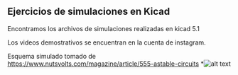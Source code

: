 ## Ejercicios de simulaciones en Kicad
Encontramos los archivos de simulaciones realizadas en kicad 5.1 

Los videos demostrativos se encuentran en la cuenta de instagram.

Esquema simulado tomado de https://www.nutsvolts.com/magazine/article/555-astable-circuits
*![alt text](https://github.com/jlaica/Simulaciones-en-Kicad/blob/main/esquema.png)

